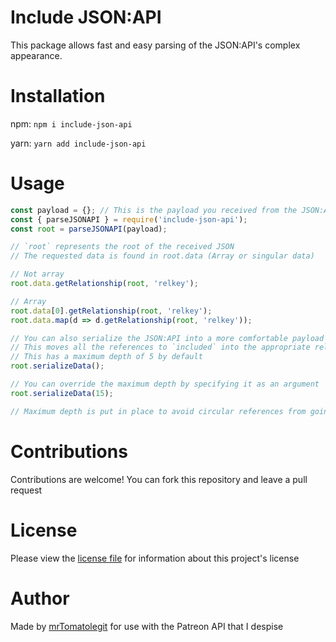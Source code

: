 # Include JSON:API

This package allows fast and easy parsing of the JSON:API's complex appearance.

# Installation

npm: `npm i include-json-api`

yarn: `yarn add include-json-api`

# Usage

```js
const payload = {}; // This is the payload you received from the JSON:API endpoint
const { parseJSONAPI } = require('include-json-api');
const root = parseJSONAPI(payload);

// `root` represents the root of the received JSON
// The requested data is found in root.data (Array or singular data)

// Not array
root.data.getRelationship(root, 'relkey');

// Array
root.data[0].getRelationship(root, 'relkey');
root.data.map(d => d.getRelationship(root, 'relkey'));

// You can also serialize the JSON:API into a more comfortable payload
// This moves all the references to `included` into the appropriate relationship value
// This has a maximum depth of 5 by default
root.serializeData();

// You can override the maximum depth by specifying it as an argument
root.serializeData(15);

// Maximum depth is put in place to avoid circular references from going overboard
```

# Contributions

Contributions are welcome! You can fork this repository and leave a pull request

# License

Please view the [license file](./LICENSE) for information about this project's license

# Author

Made by [mrTomatolegit](https://github.com/mrTomatolegit) for use with the Patreon API that I despise
